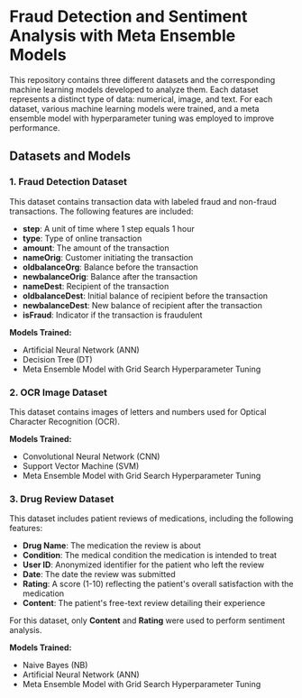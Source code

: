 # Fraud Detection and Sentiment Analysis with Meta Ensemble Models

This repository contains three different datasets and the corresponding machine learning models developed to analyze them. Each dataset represents a distinct type of data: numerical, image, and text. For each dataset, various machine learning models were trained, and a meta ensemble model with hyperparameter tuning was employed to improve performance.

## Datasets and Models

### 1. Fraud Detection Dataset
This dataset contains transaction data with labeled fraud and non-fraud transactions. The following features are included:

- **step**: A unit of time where 1 step equals 1 hour
- **type**: Type of online transaction
- **amount**: The amount of the transaction
- **nameOrig**: Customer initiating the transaction
- **oldbalanceOrg**: Balance before the transaction
- **newbalanceOrig**: Balance after the transaction
- **nameDest**: Recipient of the transaction
- **oldbalanceDest**: Initial balance of recipient before the transaction
- **newbalanceDest**: New balance of recipient after the transaction
- **isFraud**: Indicator if the transaction is fraudulent

**Models Trained:**
- Artificial Neural Network (ANN)
- Decision Tree (DT)
- Meta Ensemble Model with Grid Search Hyperparameter Tuning

### 2. OCR Image Dataset
This dataset contains images of letters and numbers used for Optical Character Recognition (OCR).

**Models Trained:**
- Convolutional Neural Network (CNN)
- Support Vector Machine (SVM)
- Meta Ensemble Model with Grid Search Hyperparameter Tuning

### 3. Drug Review Dataset
This dataset includes patient reviews of medications, including the following features:

- **Drug Name**: The medication the review is about
- **Condition**: The medical condition the medication is intended to treat
- **User ID**: Anonymized identifier for the patient who left the review
- **Date**: The date the review was submitted
- **Rating**: A score (1-10) reflecting the patient's overall satisfaction with the medication
- **Content**: The patient's free-text review detailing their experience

For this dataset, only **Content** and **Rating** were used to perform sentiment analysis.

**Models Trained:**
- Naive Bayes (NB)
- Artificial Neural Network (ANN)
- Meta Ensemble Model with Grid Search Hyperparameter Tuning
